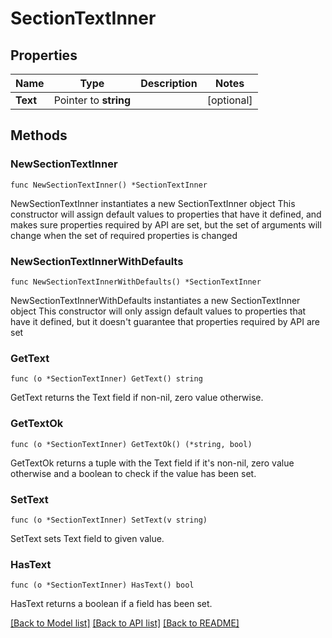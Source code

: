 # SectionTextInner

## Properties

Name | Type | Description | Notes
------------ | ------------- | ------------- | -------------
**Text** | Pointer to **string** |  | [optional] 

## Methods

### NewSectionTextInner

`func NewSectionTextInner() *SectionTextInner`

NewSectionTextInner instantiates a new SectionTextInner object
This constructor will assign default values to properties that have it defined,
and makes sure properties required by API are set, but the set of arguments
will change when the set of required properties is changed

### NewSectionTextInnerWithDefaults

`func NewSectionTextInnerWithDefaults() *SectionTextInner`

NewSectionTextInnerWithDefaults instantiates a new SectionTextInner object
This constructor will only assign default values to properties that have it defined,
but it doesn't guarantee that properties required by API are set

### GetText

`func (o *SectionTextInner) GetText() string`

GetText returns the Text field if non-nil, zero value otherwise.

### GetTextOk

`func (o *SectionTextInner) GetTextOk() (*string, bool)`

GetTextOk returns a tuple with the Text field if it's non-nil, zero value otherwise
and a boolean to check if the value has been set.

### SetText

`func (o *SectionTextInner) SetText(v string)`

SetText sets Text field to given value.

### HasText

`func (o *SectionTextInner) HasText() bool`

HasText returns a boolean if a field has been set.


[[Back to Model list]](../README.md#documentation-for-models) [[Back to API list]](../README.md#documentation-for-api-endpoints) [[Back to README]](../README.md)


